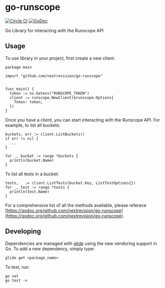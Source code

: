 # go-runscope

[![Circle CI](https://circleci.com/gh/nextrevision/go-runscope.svg?style=svg)](https://circleci.com/gh/nextrevision/go-runscope)
[![GoDoc](https://godoc.org/github.com/nextrevision/go-runscope?status.svg)](https://godoc.org/github.com/nextrevision/go-runscope)

Go Library for interacting with the Runscope API

## Usage

To use library in your project, first create a new client:

```
package main

import "github.com/nextrevision/go-runscope"


func main() {
  token := os.Getenv("RUNSCOPE_TOKEN")
  client := runscope.NewClient(&runscope.Options{
    Token: token,
  })
}
```

Once you have a client, you can start interacting with the Runscope API. For example, to list all buckets:

```
buckets, err := client.ListBuckets()
if err != nil {
  ...
}

for _, bucket := range *buckets {
  println(bucket.Name)
}
```

To list all tests in a bucket:

```
tests, _ := client.ListTests(bucket.Key, ListTestOptions{})
for _, test := range *tests {
  println(test.Name)
}
```

For a comprehensive list of all the methods available, please referece [https://godoc.org/github.com/nextrevision/go-runscope](https://godoc.org/github.com/nextrevision/go-runscope).

## Developing

Dependencies are managed with [glide](https://github.com/Masterminds/glide) using the new vendoring support in Go. To add a new dependency, simply type:

```
glide get <package_name>
```

To test, run:

```
go vet
go test -v
```
